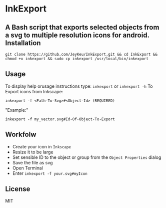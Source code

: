 # InkExport
A Bash script that exports selected objects from a svg to multiple resolution icons for android.
Installation
---

`git clone https://github.com/JeyKeu/InkExport.git && cd InkExport && chmod +x inkexport && sudo cp inkexport /usr/local/bin/inkexport`

Usage
---
To display help orusage instructions type:
`inkexport` or `inkexport -h`
To Export icons from Inkscape:

`inkexport -f <Path-To-Svg>#<Object-Id> (REQUIRED)`

"Example:"

`inkexport -f my_vector.svg#Id-Of-Object-To-Export`

Workfolw
---

- Create your icon in `Inkscape` 
- Resize it to be large
- Set sensible ID to the object or group from the `Object Properties` dialog
- Save the file as svg
- Open Terminal
- Enter `inkexport -f your.svg#myIcon`

License
---

MIT

